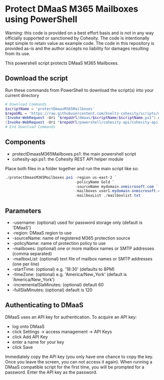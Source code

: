 # Protect DMaaS M365 Mailboxes using PowerShell

Warning: this code is provided on a best effort basis and is not in any way officially supported or sanctioned by Cohesity. The code is intentionally kept simple to retain value as example code. The code in this repository is provided as-is and the author accepts no liability for damages resulting from its use.

This powershell script protects DMaaS M365 Mailboxes.

## Download the script

Run these commands from PowerShell to download the script(s) into your current directory

```powershell
# Download Commands
$scriptName = 'protectDmaasM365Mailboxes'
$repoURL = 'https://raw.githubusercontent.com/bseltz-cohesity/scripts/master'
(Invoke-WebRequest -Uri "$repoUrl/dmaas/$scriptName/$scriptName.ps1").content | Out-File "$scriptName.ps1"; (Get-Content "$scriptName.ps1") | Set-Content "$scriptName.ps1"
(Invoke-WebRequest -Uri "$repoUrl/powershell/cohesity-api/cohesity-api.ps1").content | Out-File cohesity-api.ps1; (Get-Content cohesity-api.ps1) | Set-Content cohesity-api.ps1
# End Download Commands
```

## Components

* protectDmaasM365Mailboxes.ps1: the main powershell script
* cohesity-api.ps1: the Cohesity REST API helper module

Place both files in a folder together and run the main script like so:

```powershell
./protectDmaasM365Mailboxes.ps1 -region us-east-2 `
                                -policyName Gold `
                                -sourceName mydomain.onmicrosoft.com `
                                -mailboxes user1.mydomain.onmicrosoft.com, user2.mydomain.onmicrosoft.com `
                                -mailboxList ./mailboxlist.txt
```

## Parameters

* -username: (optional) used for password storage only (default is 'DMaaS')
* -region: DMaaS region to use
* -sourceName: name of registered M365 protection source
* -policyName: name of protection policy to use
* -mailboxes: (optional) one or more mailbox names or SMTP addresses (comma separated)
* -mailboxList: (optional) text file of mailbox names or SMTP addresses (one per line)
* -startTime: (optional) e.g. '18:30' (defaults to 8PM)
* -timeZone: (optional) e.g. 'America/New_York' (default is 'America/New_York')
* -incrementalSlaMinutes: (optional) default 60
* -fullSlaMinutes: (optional) default is 120

## Authenticating to DMaaS

DMaaS uses an API key for authentication. To acquire an API key:

* log onto DMaaS
* click Settings -> access management -> API Keys
* click Add API Key
* enter a name for your key
* click Save

Immediately copy the API key (you only have one chance to copy the key. Once you leave the screen, you can not access it again). When running a DMaaS compatible script for the first time, you will be prompted for a password. Enter the API key as the password.
